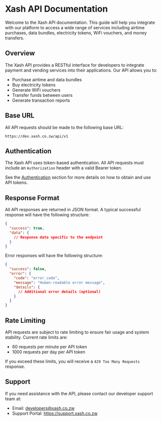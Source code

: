 # Xash API Documentation

Welcome to the Xash API documentation. This guide will help you integrate with our platform to access a wide range of services including airtime purchases, data bundles, electricity tokens, WiFi vouchers, and money transfers.

## Overview

The Xash API provides a RESTful interface for developers to integrate payment and vending services into their applications. Our API allows you to:

- Purchase airtime and data bundles
- Buy electricity tokens
- Generate WiFi vouchers
- Transfer funds between users
- Generate transaction reports

## Base URL

All API requests should be made to the following base URL:

```
https://dev.xash.co.zw/api/v1
```

## Authentication

The Xash API uses token-based authentication. All API requests must include an `Authorization` header with a valid Bearer token.

See the [Authentication](authentication.md) section for more details on how to obtain and use API tokens.

## Response Format

All API responses are returned in JSON format. A typical successful response will have the following structure:

```json
{
  "success": true,
  "data": {
    // Response data specific to the endpoint
  }
}
```

Error responses will have the following structure:

```json
{
  "success": false,
  "error": {
    "code": "error_code",
    "message": "Human-readable error message",
    "details": {
      // Additional error details (optional)
    }
  }
}
```

## Rate Limiting

API requests are subject to rate limiting to ensure fair usage and system stability. Current rate limits are:

- 60 requests per minute per API token
- 1000 requests per day per API token

If you exceed these limits, you will receive a `429 Too Many Requests` response.

## Support

If you need assistance with the API, please contact our developer support team at:

- Email: developers@xash.co.zw
- Support Portal: https://support.xash.co.zw
